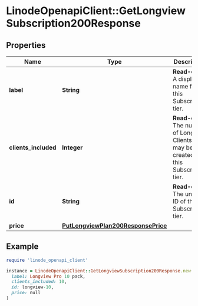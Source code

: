 # LinodeOpenapiClient::GetLongviewSubscription200Response

## Properties

| Name | Type | Description | Notes |
| ---- | ---- | ----------- | ----- |
| **label** | **String** | __Read-only__ A display name for this Subscription tier. | [optional][readonly] |
| **clients_included** | **Integer** | __Read-only__ The number of Longview Clients that may be created with this Subscription tier. | [optional][readonly] |
| **id** | **String** | __Read-only__ The unique ID of this Subscription tier. | [optional][readonly] |
| **price** | [**PutLongviewPlan200ResponsePrice**](PutLongviewPlan200ResponsePrice.md) |  | [optional] |

## Example

```ruby
require 'linode_openapi_client'

instance = LinodeOpenapiClient::GetLongviewSubscription200Response.new(
  label: Longview Pro 10 pack,
  clients_included: 10,
  id: longview-10,
  price: null
)
```

